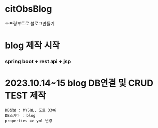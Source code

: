 # citObsBlog
스프링부트로 블로그만들기

# blog 제작 시작
### spring boot + rest api + jsp

# 2023.10.14~15 blog DB연결 및 CRUD TEST 제작
    DB정보 : MYSQL, 포트 3306
    DB스키마 : blog
    properties => yml 변경